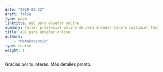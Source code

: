 ```yaml
---
date: "2020-03-22"
draft: false
type: page
linktitle: ABC para enseñar online
summary: Taller presencial online de para enseñar online cualquier tema. Más detalles pronto.
title: ABC para enseñar online
authors: 
    - "MetaDocencia"
type: course
weight: 1
---
```


Gracias por tu interés. Más detalles pronto.
